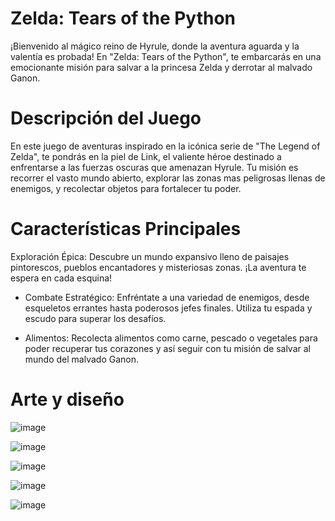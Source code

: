 # Zelda: Tears of the Python

¡Bienvenido al mágico reino de Hyrule, donde la aventura aguarda y la valentía es probada! En "Zelda: Tears of the Python", te embarcarás en una emocionante misión para salvar a la princesa Zelda y derrotar al malvado Ganon.

# Descripción del Juego

En este juego de aventuras inspirado en la icónica serie de "The Legend of Zelda", te pondrás en la piel de Link, el valiente héroe destinado a enfrentarse a las fuerzas oscuras que amenazan Hyrule. Tu misión es recorrer el vasto mundo abierto, explorar las zonas mas peligrosas llenas de enemigos, y recolectar objetos para fortalecer tu poder.

# Características Principales

Exploración Épica: Descubre un mundo expansivo lleno de paisajes pintorescos, pueblos encantadores y misteriosas zonas. ¡La aventura te espera en cada esquina!

 - Combate Estratégico: Enfréntate a una variedad de enemigos, desde esqueletos errantes hasta poderosos jefes finales. Utiliza tu espada y escudo para superar los desafíos.

 - Alimentos: Recolecta alimentos como carne, pescado o vegetales para poder recuperar tus corazones y así seguir con tu misión de salvar al mundo del malvado Ganon. 

# Arte y diseño

![image](https://github.com/UnaiMunoz/Python-Zelda/assets/152631520/1beafe20-f100-41a5-b6a4-7aaccd8cecbb)

![image](https://github.com/UnaiMunoz/Python-Zelda/assets/152631520/cc9a1d7a-88ad-4c2a-a4a6-7ddc5320eec0)

![image](https://github.com/UnaiMunoz/Python-Zelda/assets/152631520/039ca7f9-2b4a-44ff-a2f1-21f4081d2e3a)

![image](https://github.com/UnaiMunoz/Python-Zelda/assets/152631520/3ac9e771-0de2-49ce-b4e9-3d4b88dfecfc)

![image](https://github.com/UnaiMunoz/Python-Zelda/assets/152631520/b5e423eb-d788-426d-860a-2c69e6539768)
